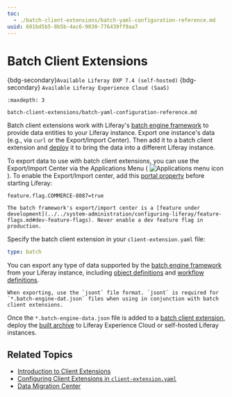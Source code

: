 ```yaml
---
toc:
  - ./batch-client-extensions/batch-yaml-configuration-reference.md
uuid: 601bd5b5-8b5b-4ac6-9030-776439ff9aa7
---
```

# Batch Client Extensions

{bdg-secondary}`Available Liferay DXP 7.4 (self-hosted)`   {bdg-secondary} `Available Liferay Experience Cloud (SaaS)`

```{toctree}
:maxdepth: 3

batch-client-extensions/batch-yaml-configuration-reference.md
```

Batch client extensions work with Liferay's [batch engine framework](../../headless-delivery/consuming-apis/batch-engine-api-basics-exporting-data.md) to provide data entities to your Liferay instance. Export one instance's data (e.g., via `curl` or the Export/Import Center). Then add it to a batch client extension and [deploy](./working-with-client-extensions.md#deploying-to-your-liferay-instance) it to bring the data into a different Liferay instance. 

To export data to use with batch client extensions, you can use the Export/Import Center via the Applications Menu ( ![Applications menu icon](../../images/icon-applications-menu.png) ). To enable the Export/Import center, add this [portal property](../../installation-and-upgrades/reference/portal-properties.md) before starting Liferay:

```properties
feature.flag.COMMERCE-8087=true
```

```{warning}
The batch framework's export/import center is a [feature under development](../../system-administration/configuring-liferay/feature-flags.md#dev-feature-flags). Never enable a dev feature flag in production.
```

Specify the batch client extension in your `client-extension.yaml` file:

```yaml
type: batch
```

You can export any type of data supported by the [batch engine framework](../../headless-delivery/consuming-apis/batch-engine-api-basics-exporting-data.md) from your Liferay instance, including [object definitions](../objects/creating-and-managing-objects.md) and [workflow definitions](../../process-automation/workflow/introduction-to-workflow.md). 

```{important}
When exporting, use the `jsont` file format. `jsont` is required for `*.batch-engine-dat.json` files when using in conjunction with batch client extensions.
```

Once the `*.batch-engine-data.json` file is added to a [batch client extension](./batch-client-extensions/batch-yaml-configuration-reference.md), deploy the [built archive](./packaging-client-extensions.md) to Liferay Experience Cloud or self-hosted Liferay instances.

## Related Topics

* [Introduction to Client Extensions](../client-extensions.md)
* [Configuring Client Extensions in `client-extension.yaml`](./working-with-client-extensions.md#configuring-client-extensions-in-client-extension-yaml)
* [Data Migration Center](../../headless-delivery/consuming-apis/data-migration-center.md)
